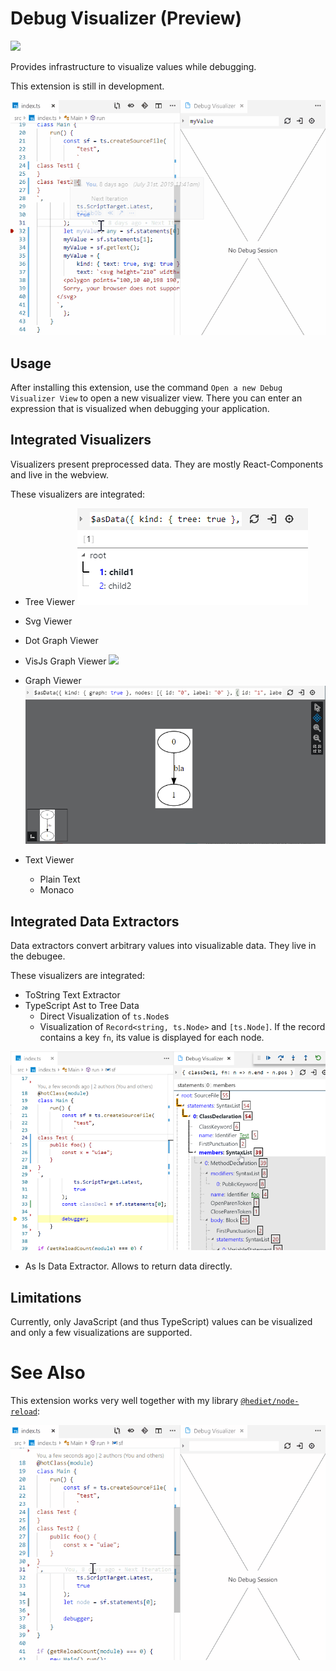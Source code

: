 # Debug Visualizer (Preview)

[![](https://img.shields.io/twitter/follow/hediet_dev.svg?style=social)](https://twitter.com/intent/follow?screen_name=hediet_dev)

Provides infrastructure to visualize values while debugging.

This extension is still in development.

![](docs/demo.gif)

## Usage

After installing this extension, use the command `Open a new Debug Visualizer View` to open a new visualizer view.
There you can enter an expression that is visualized when debugging your application.

## Integrated Visualizers

Visualizers present preprocessed data.
They are mostly React-Components and live in the webview.

These visualizers are integrated:

-   Tree Viewer
    ![](./docs/tree-viewer.png)

-   Svg Viewer
-   Dot Graph Viewer
-   VisJs Graph Viewer
    ![](./docs/linked-list-demo.png)

-   Graph Viewer
    ![](./docs/graph-viewer.png)

-   Text Viewer
    -   Plain Text
    -   Monaco

## Integrated Data Extractors

Data extractors convert arbitrary values into visualizable data.
They live in the debugee.

These visualizers are integrated:

-   ToString Text Extractor
-   TypeScript Ast to Tree Data
    -   Direct Visualization of `ts.Node`s
    -   Visualization of `Record<string, ts.Node>` and `[ts.Node]`. If the record contains a key `fn`, its value is displayed for each node.

![](./docs/ast-viewer.png)

-   As Is Data Extractor. Allows to return data directly.

## Limitations

Currently, only JavaScript (and thus TypeScript) values can be visualized and only a few visualizations are supported.

# See Also

This extension works very well together with my library [`@hediet/node-reload`](https://github.com/hediet/node-reload):

![](./docs/demo-hot.gif)
